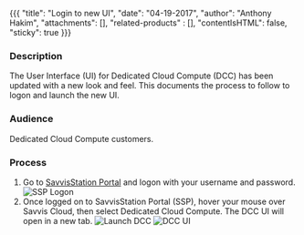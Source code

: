 {{{
  "title": "Login to new UI",
  "date": "04-19-2017",
  "author": "Anthony Hakim",
  "attachments": [],
  "related-products" : [],
  "contentIsHTML": false,
  "sticky": true
}}}

### Description

The User Interface (UI) for Dedicated Cloud Compute (DCC) has been updated with a new look and feel. This documents the process to follow to logon and launch the new UI.

### Audience

Dedicated Cloud Compute customers.

### Process

1. Go to [SavvisStation Portal](https://www.savvisstation.savvis.com/) and logon with your username and password.
  ![SSP Logon](../images/DCC/logon-ssp.png)
2. Once logged on to SavvisStation Portal (SSP), hover your mouse over Savvis Cloud, then select Dedicated Cloud Compute. The DCC UI will open in a new tab.
  ![Launch DCC](../images/DCC/launch-dcc.png)
  ![DCC UI](../images/DCC/dcc-ui.png)
